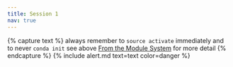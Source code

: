 ```yaml
---
title: Session 1
nav: true
--- 
```



{% capture text %}
always remember to ```source activate``` immediately and to never ```conda init```
see above [From the Module System](#from-the-module-system) for more detail
{% endcapture %}
{% include alert.md text=text color=danger %}
